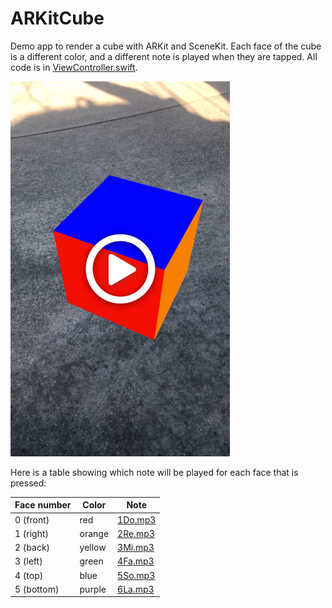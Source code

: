 # ARKitCube
Demo app to render a cube with ARKit and SceneKit. Each face of the cube is a different color, and a different note is played when they are tapped. All code is in [ViewController.swift](https://github.com/aheze/ARKitCube/blob/main/ARKitCube/ViewController.swift).

[![Video of the app](https://github.com/aheze/DeveloperAssets/blob/master/PlayArCube.png?raw=true)](https://drive.google.com/file/d/1YVZ8GmiXHFXEx-aGx4h4gKprpPeCjvaS/view?usp=sharing)

Here is a table showing which note will be played for each face that is pressed:

Face number | Color | Note
--- | --- | ---
0 (front) | red | [1Do.mp3](https://drive.google.com/uc?export=view&id=1lKvyJr7OGgDOJqcSYz7DsFPnKSzeFNrf)
1 (right) | orange | [2Re.mp3](https://drive.google.com/uc?export=view&id=1Usa1h_6Ft0CQxksCBqPY3os8HSDv3gKG)
2 (back) | yellow | [3Mi.mp3](https://drive.google.com/uc?export=view&id=1gANm3fix4zACNej28pIUqOfCwHzLFj-P)
3 (left) | green | [4Fa.mp3](https://drive.google.com/uc?export=view&id=19n84EpfaEilxXpOuSQlS3RyskcnTYiZl)
4 (top) | blue | [5So.mp3](https://drive.google.com/uc?export=view&id=1QIJABrbopVd0GNRxaQTLAAMi1HN8rvHQ)
5 (bottom) | purple | [6La.mp3](https://drive.google.com/uc?export=view&id=178iFmo8R3JYfr6tHoRNQJsuiIs5XgL-c)

